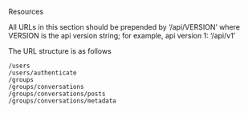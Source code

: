Resources

All URLs in this section should be prepended by ‘/api/VERSION’ where VERSION is the api version string; for example, api version 1: ‘/api/v1’

The URL structure is as follows

    /users  
    /users/authenticate
    /groups  
    /groups/conversations  
    /groups/conversations/posts  
    /groups/conversations/metadata  
